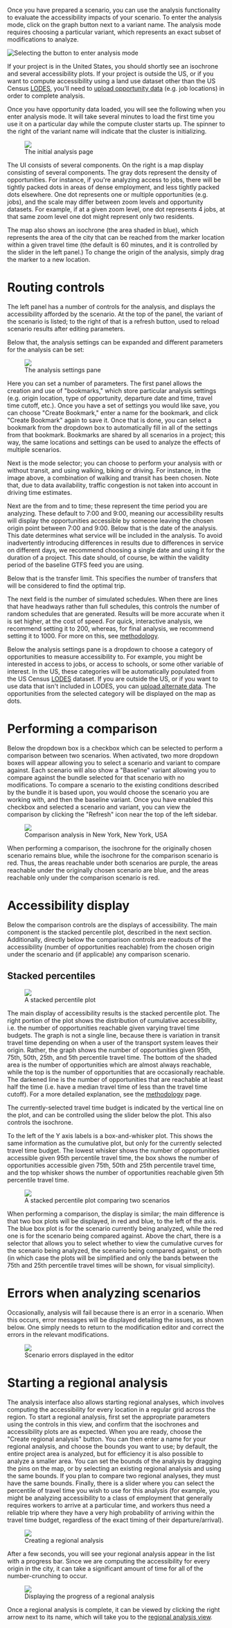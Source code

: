Once you have prepared a scenario, you can use the analysis functionality to evaluate the accessibility
impacts of your scenario. To enter the analysis mode, click on the graph button next to a variant name.
The analysis mode requires choosing a particular variant, which represents an exact subset of modifications
to analyze.

<img src="../img/select-analysis.png" alt="Selecting the button to enter analysis mode" />

If your project is in the United States, you should shortly see an isochrone and several accessibility plots.
If your project is outside the US, or if you want to compute accessibility using a land use dataset other than the
US Census [LODES](https://lehd.ces.census.gov/data/#lodes), you'll need to [upload opportunity data](upload-opportunity-data) (e.g. job locations) in order
to complete analysis.

Once you have opportunity data loaded, you will see the following when you enter analysis mode. It will take several minutes to load
the first time you use it on a particular day while the compute cluster starts up. The spinner to the right of the
variant name will indicate that the cluster is initializing.

<figure>
  <img src="../img/analysis-start.png" />
  <figcaption>The initial analysis page</figcaption>
</figure>

The UI consists of several components. On the right is a map display consisting of several components.
The gray dots represent the density of opportunities. For instance, if you're analyzing access to jobs,
there will be tightly packed dots in areas of dense employment, and less tightly packed dots elsewhere.
One dot represents one or multiple opportunities (e.g. jobs), and the scale may differ between zoom
levels and opportunity datasets. For example, if at a given zoom level, one dot represents 4 jobs, at that
same zoom level one dot might represent only two residents.

The map also shows an isochrone (the area shaded in blue), which represents the area of the city that
can be reached from the marker location within a given travel time (the default is 60 minutes, and it
is controlled by the slider in the left panel.) To change the origin of the analysis, simply drag the marker
to a new location.

# Routing controls

The left panel has a number of controls for the analysis, and displays the accessibility afforded by the
scenario. At the top of the panel, the variant of the scenario is listed; to the right of that is a
refresh button, used to reload scenario results after editing parameters.

Below that, the analysis settings can be expanded and different parameters for the analysis can be set:

<figure>
  <img src="../img/analysis-settings.png" />
  <figcaption>The analysis settings pane</figcaption>
</figure>

Here you can set a number of parameters. The first panel allows the creation and use of "bookmarks,"
which store particular analysis settings (e.g. origin location, type of opportunity, departure date
and time, travel time cutoff, etc.). Once you have a set of settings you would like save, you can choose
"Create Bookmark," enter a name for the bookmark, and click "Create Bookmark" again to save it. Once that is
done, you can select a bookmark from the dropdown box to automatically fill in all of the settings from
that bookmark. Bookmarks are shared by all scenarios in a project; this way, the same locations and
settings can be used to analyze the effects of multiple scenarios.

Next is the mode selector; you can choose to perform your analysis with or without transit, and using
walking, biking or driving. For instance, in the image above, a combination of walking and transit has
been chosen. Note that, due to data availability, traffic congestion is not taken into account in
driving time estimates.

Next are the from and to time; these represent the time period
you are analyzing. These default to 7:00 and 9:00, meaning our accessibility results will display
the opportunities accessible by someone leaving the chosen origin point between 7:00 and 9:00. Below
that is the date of the analysis. This date determines what service will be included in the analysis.
To avoid inadvertently introducing differences in results due to differences in service on different
days, we recommend choosing a single date and using it for the duration of a project. This date should,
of course, be within the validity period of the baseline GTFS feed you are using.

Below that is the transfer limit. This specifies the number of transfers that will be considered to
find the optimal trip.

The next field is the number of simulated schedules. When there are lines that have headways rather
than full schedules, this controls the number of random schedules that are generated. Results will be
more accurate when it is set higher, at the cost of speed. For quick, interactive analysis, we
recommend setting it to 200, whereas, for final analysis, we recommend setting it to 1000. For more on this,
see [methodology](/analysis/methodology).

Below the analysis settings pane is a dropdown to choose a category of opportunities to measure accessibility to.
For example, you might be interested in access to jobs, or access to schools, or some other variable of
interest. In the US, these categories will be automatically populated from the US Census [LODES](https://lehd.ces.census.gov/data/#lodes)
dataset. If you are outside the US, or if you want to use data that isn't included in LODES, you can
[upload alternate data](/analysis/upload-opportunity-data). The opportunities from the selected category
will be displayed on the map as dots.

# Performing a comparison

Below the dropdown box is a checkbox which can be selected to perform a comparison between two scenarios.
When activated, two more dropdown boxes will appear allowing you to select a scenario and variant to
compare against. Each scenario will also show a "Baseline" variant allowing you to compare against the
bundle selected for that scenario with no modifications. To compare a scenario to the existing conditions
described by the bundle it is based upon, you would choose the scenario you are working with, and then
the baseline variant. Once you have enabled this checkbox and selected a scenario and variant, you can
view the comparison by clicking the "Refresh" icon near the top of the left sidebar.

<figure>
  <img src="../img/analysis-comparison.png" />
  <figcaption>Comparison analysis in New York, New York, USA</figcaption>
</figure>

When performing a comparison, the isochrone for the originally chosen scenario remains blue, while the isochrone
for the comparison scenario is red. Thus, the areas reachable under both scenarios are purple, the areas reachable under the originally chosen
scenario are blue, and the areas reachable only under the comparison scenario is red.

# Accessibility display

Below the comparison controls are the displays of accessibility. The main component is the stacked
percentile plot, described in the next section. Additionally, directly below the comparison controls
are readouts of the accessibility (number of opportunities reachable) from the chosen origin under the scenario and
(if applicable) any comparison scenario.

## Stacked percentiles

<figure>
  <img src="../img/analysis-stacked-percentile.png" />
  <figcaption>A stacked percentile plot</figcaption>
</figure>

The main display of accessibility results is the stacked percentile plot. The right portion of the plot
shows the distribution of cumulative accessibility, i.e. the number of opportunities reachable given
varying travel time budgets. The graph is not a single line, because there is variation in transit travel
time depending on when a user of the transport system leaves their origin.
Rather, the graph shows the number of opportunities given 95th, 75th, 50th, 25th, and 5th percentile
travel time. The bottom of the shaded area is the number of opportunities which are almost always
reachable, while the top is the number of opportunities that are occasionally reachable. The darkened
line is the number of opportunities that are reachable at least half the time (i.e. have a median travel
  time of less than the travel time cutoff). For a more detailed explanation, see the [methodology](/analysis/methodology)
  page.

The currently-selected travel time budget is indicated by the vertical line on the plot, and can be controlled using
the slider below the plot. This also controls the isochrone.

To the left of the Y axis labels is a box-and-whisker plot. This shows the same information as the cumulative
plot, but only for the currently selected travel time budget. The lowest whisker shows the number of
opportunities accessible given 95th percentile travel time, the box shows the number of opportunities
accessible given 75th, 50th and 25th percentile travel time, and the top whisker shows the number of
opportunities reachable given 5th percentile travel time.

<figure>
  <img src="../img/stacked-percentile-comparison.png" />
  <figcaption>A stacked percentile plot comparing two scenarios</figcaption>
</figure>

When performing a comparison, the display is similar; the main difference is that two box plots will be
displayed, in red and blue, to the left of the axis. The blue box plot is for the scenario currently
being analyzed, while the red one is for the scenario being compared against. Above the chart, there
is a selector that allows you to select whether to view the cumulative curves for the scenario being
analyzed, the scenario being compared against, or both (in which case the plots will be simplified and
  only the bands between the 75th and 25th percentile travel times will be shown, for visual simplicity).

# Errors when analyzing scenarios

Occasionally, analysis will fail because there is an error in a scenario. When this occurs, error
messages will be displayed detailing the issues, as shown below. One simply needs to return to the modification editor
and correct the errors in the relevant modifications.

<figure>
  <img src="../img/scenario-error.png" />
  <figcaption>Scenario errors displayed in the editor</figcaption>
</figure>

# Starting a regional analysis

The analysis interface also allows starting regional analyses, which involves computing the accessibility
for every location in a regular grid across the region. To start a regional analysis, first set the
appropriate parameters using the controls in this view, and confirm that the isochrones and accessibility
plots are as expected. When you are ready, choose the "Create regional analysis" button. You can then
enter a name for your regional analysis, and choose the bounds you want to use; by default, the entire
project area is analyzed, but for efficiency it is also possible to analyze a smaller area. You can set
the bounds of the analysis by dragging the pins on the map, or by selecting an existing regional analysis
and using the same bounds. If you plan to compare two regional analyses, they must have the same bounds.
Finally, there is a slider where you can select the percentile of travel time you wish to use for this
analysis (for example, you might be analyzing accessibility to a class of employment that generally requires
  workers to arrive at a particular time, and workers thus need a reliable trip where they have a
  very high probability of arriving within the travel time budget, regardless of the exact timing of
  their departure/arrival).

<figure>
  <img src="../img/create-regional-analysis.png" />
  <figcaption>Creating a regional analysis</figcaption>
</figure>

After a few seconds, you will see your regional analysis appear in the list with a progress bar. Since
we are computing the accessibility for every origin in the city, it can take a significant amount of time
for all of the number-crunching to occur.

<figure>
  <img src="../img/regional-progress.png" />
  <figcaption>Displaying the progress of a regional analysis</figcaption>
</figure>

Once a regional analysis is complete, it can be viewed by clicking the right arrow next to its name,
which will take you to the [regional analysis view](/analysis/regional).
